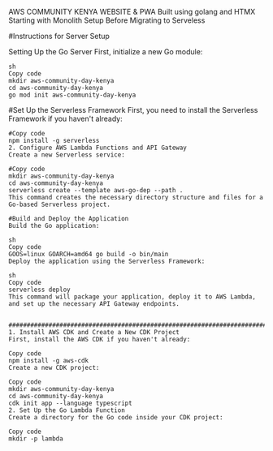 AWS COMMUNITY KENYA WEBSITE & PWA 
Built using golang and HTMX
Starting with Monolith Setup Before Migrating to Serveless 

#Instructions for Server Setup

Setting Up the Go Server
    First, initialize a new Go module:

    sh
    Copy code
    mkdir aws-community-day-kenya
    cd aws-community-day-kenya
    go mod init aws-community-day-kenya

#Set Up the Serverless Framework
    First, you need to install the Serverless Framework if you haven't already:

    
    #Copy code
    npm install -g serverless
    2. Configure AWS Lambda Functions and API Gateway
    Create a new Serverless service:

    #Copy code
    mkdir aws-community-day-kenya
    cd aws-community-day-kenya
    serverless create --template aws-go-dep --path .
    This command creates the necessary directory structure and files for a Go-based Serverless project.

    #Build and Deploy the Application
    Build the Go application:

    sh
    Copy code
    GOOS=linux GOARCH=amd64 go build -o bin/main
    Deploy the application using the Serverless Framework:

    sh
    Copy code
    serverless deploy
    This command will package your application, deploy it to AWS Lambda, and set up the necessary API Gateway endpoints.


    ###################################################################################
    1. Install AWS CDK and Create a New CDK Project
    First, install the AWS CDK if you haven't already:

    Copy code
    npm install -g aws-cdk
    Create a new CDK project:

    Copy code
    mkdir aws-community-day-kenya
    cd aws-community-day-kenya
    cdk init app --language typescript
    2. Set Up the Go Lambda Function
    Create a directory for the Go code inside your CDK project:

    Copy code
    mkdir -p lambda